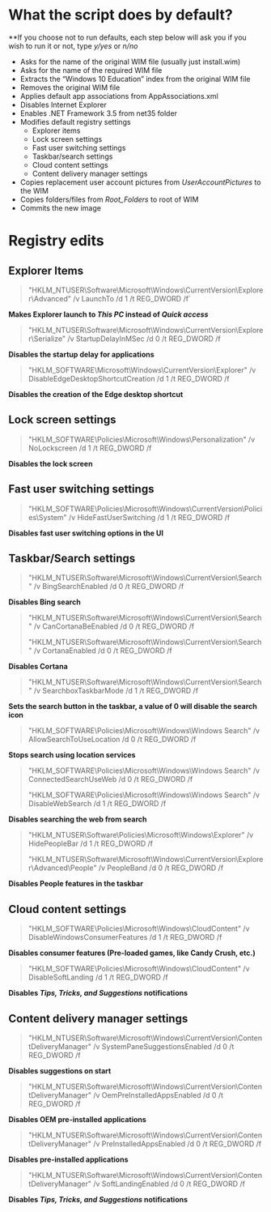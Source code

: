 # What the script does by default?

**If you choose not to run defaults, each step below will ask you if you wish to run it or not, type *y/yes* or *n/no*

- Asks for the name of the original WIM file (usually just install.wim)
- Asks for the name of the required WIM file
- Extracts the “Windows 10 Education” index from the original WIM file 
- Removes the original WIM file 
- Applies default app associations from AppAssociations.xml
- Disables Internet Explorer
- Enables .NET Framework 3.5 from net35 folder 
- Modifies default registry settings
  - Explorer items
  - Lock screen settings
  - Fast user switching settings
  - Taskbar/search settings
  - Cloud content settings
  - Content delivery manager settings
- Copies replacement user account pictures from *UserAccountPictures* to the WIM
- Copies folders/files from *Root_Folders* to root of WIM
- Commits the new image

# Registry edits

## Explorer Items

> "HKLM\_NTUSER\Software\Microsoft\Windows\CurrentVersion\Explorer\Advanced" /v LaunchTo /d 1  /t REG_DWORD /f`

**Makes Explorer launch to *This PC* instead of *Quick access***

> "HKLM\_NTUSER\Software\Microsoft\Windows\CurrentVersion\Explorer\Serialize"  /v StartupDelayInMSec /d 0  /t REG_DWORD /f

**Disables the startup delay for applications**

>"HKLM\_SOFTWARE\Microsoft\Windows\CurrentVersion\Explorer"  /v DisableEdgeDesktopShortcutCreation /d 1  /t REG_DWORD /f

**Disables the creation of the Edge desktop shortcut**

## Lock screen settings

> "HKLM\_SOFTWARE\Policies\Microsoft\Windows\Personalization"  /v NoLockscreen /d 1  /t REG_DWORD /f

**Disables the lock screen**

## Fast user switching settings

> "HKLM\_SOFTWARE\Policies\Microsoft\Windows\CurrentVersion\Policies\System"  /v HideFastUserSwitching /d 1  /t REG_DWORD /f

**Disables fast user switching options in the UI**

## Taskbar/Search settings
>"HKLM\_NTUSER\Software\Microsoft\Windows\CurrentVersion\Search"  /v BingSearchEnabled /d 0  /t REG_DWORD /f

**Disables Bing search**

>"HKLM\_NTUSER\Software\Microsoft\Windows\CurrentVersion\Search"  /v CanCortanaBeEnabled /d 0  /t REG_DWORD /f
>
>"HKLM\_NTUSER\Software\Microsoft\Windows\CurrentVersion\Search"  /v CortanaEnabled /d 0  /t REG_DWORD /f

**Disables Cortana**

>"HKLM\_NTUSER\Software\Microsoft\Windows\CurrentVersion\Search"  /v SearchboxTaskbarMode /d 1  /t REG_DWORD /f

**Sets the search button in the taskbar, a value of 0 will disable the search icon**

>"HKLM\_SOFTWARE\Policies\Microsoft\Windows\Windows Search"  /v AllowSearchToUseLocation /d 0  /t REG_DWORD /f

**Stops search using location services**

>"HKLM\_SOFTWARE\Policies\Microsoft\Windows\Windows Search"  /v ConnectedSearchUseWeb /d 0  /t REG_DWORD /f
>
>"HKLM\_SOFTWARE\Policies\Microsoft\Windows\Windows Search"  /v DisableWebSearch /d 1  /t REG_DWORD /f

**Disables searching the web from search**

>"HKLM\_NTUSER\Software\Policies\Microsoft\Windows\Explorer"  /v HidePeopleBar /d 1  /t REG_DWORD /f
>
>"HKLM\_NTUSER\Software\Microsoft\Windows\CurrentVersion\Explorer\Advanced\People"  /v PeopleBand /d 0  /t REG_DWORD /f

**Disables People features in the taskbar**

## Cloud content settings

>"HKLM\_SOFTWARE\Policies\Microsoft\Windows\CloudContent"  /v DisableWindowsConsumerFeatures /d 1  /t REG_DWORD /f

**Disables consumer features (Pre-loaded games, like Candy Crush, etc.)**

>"HKLM\_SOFTWARE\Policies\Microsoft\Windows\CloudContent"  /v DisableSoftLanding /d 1  /t REG_DWORD /f

**Disables *Tips, Tricks, and Suggestions* notifications**

## Content delivery manager settings

>"HKLM\_NTUSER\Software\Microsoft\Windows\CurrentVersion\ContentDeliveryManager" /v SystemPaneSuggestionsEnabled /d 0 /t REG_DWORD /f

**Disables suggestions on start**

>"HKLM\_NTUSER\Software\Microsoft\Windows\CurrentVersion\ContentDeliveryManager" /v OemPreInstalledAppsEnabled /d 0 /t REG_DWORD /f

**Disables OEM pre-installed applications**

>"HKLM\_NTUSER\Software\Microsoft\Windows\CurrentVersion\ContentDeliveryManager" /v PreInstalledAppsEnabled /d 0 /t REG_DWORD /f

**Disables pre-installed applications**

>"HKLM\_NTUSER\Software\Microsoft\Windows\CurrentVersion\ContentDeliveryManager" /v SoftLandingEnabled /d 0 /t REG_DWORD /f

**Disables *Tips, Tricks, and Suggestions* notifications**

